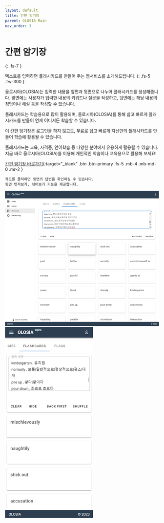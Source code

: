 ```yaml
---
layout: default
title: 간편 암기장
parent: OLOSIA Main
nav_order: 3
---
```


# 간편 암기장
{: .fs-7 }

텍스트를 입력하면 플래시카드를 만들어 주는 웹서비스를 소개해드립니다.
{: .fs-5 .fw-300 }

 올로시아(OLOSIA)는 입력한 내용을 앞면과 뒷면으로 나누어 플래시카드를 생성해줍니다. 앞면에는 사용자가 입력한 내용의 키워드나 질문을 작성하고, 뒷면에는 해당 내용의 정답이나 해설 등을 작성할 수 있습니다.

플래시카드는 학습용으로 많이 활용되며, 올로시아(OLOSIA)를 통해 쉽고 빠르게 플래시카드를 만들어 언제 어디서든 학습할 수 있습니다.

이 간편 암기장은 로그인을 하지 않고도, 무료로 쉽고 빠르게 자신만의 플래시카드를 만들어 학습에 활용될 수 있습니다.

플래시카드는 교육, 자격증, 언어학습 등 다양한 분야에서 유용하게 활용될 수 있습니다. 지금 바로  올로시아(OLOSIA)를 이용해 개인적인 학습이나 교육용으로 활용해 보세요!

[간편 암기장 바로가기](https://olosia.com/flashcards){:target="_blank" .btn .btn-primary .fs-5 .mb-4 .mb-md-0 .mr-2 }

    카드를 클릭하면 뒷면의 답변을 확인하실 수 있습니다.
    뒷면 먼저보기, 섞어보기 기능을 제공합니다.

![easy-pc](/assets/images/easy-pc.png)
![easy-mobile](/assets/images/easy-mobile.png)
